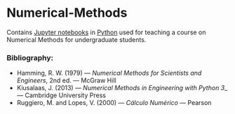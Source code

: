 # Numerical-Methods
Contains [Jupyter
notebooks](https://jupyter-notebook.readthedocs.io/en/stable/) in
[Python](https://www.python.org/) used for teaching a course on Numerical
Methods for undergraduate students. 

### Bibliography:
* Hamming, R. W. (1979) — _Numerical Methods for Scientists and Engineers_, 2nd
  ed. — McGraw Hill
* Kiusalaas, J. (2013) — _Numerical Methods in Engineering with Python 3__ —
  Cambridge University Press
* Ruggiero, M. and Lopes, V. (2000) — _Cálculo Numérico_ — Pearson
